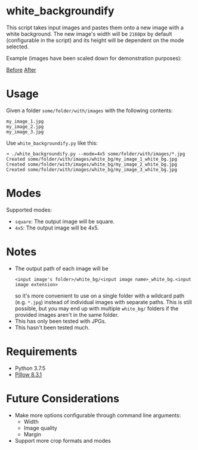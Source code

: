 # white_backgroundify

This script takes input images and pastes them onto a new image with a white background. The new image's width will be `2160`px by default (configurable in the script) and its height will be dependent on the mode selected.

Example (images have been scaled down for demonstration purposes):

[Before](images/shadows.jpg)
[After](image/white_bg/shadows_white_bg.jpg)

# Usage

Given a folder `some/folder/with/images` with the following contents:
```
my_image_1.jpg
my_image_2.jpg
my_image_3.jpg
```
Use `white_backgroundify.py` like this:
```
➜ ./white_backgroundify.py --mode=4x5 some/folder/with/images/*.jpg
Created some/folder/with/images/white_bg/my_image_1_white_bg.jpg
Created some/folder/with/images/white_bg/my_image_2_white_bg.jpg
Created some/folder/with/images/white_bg/my_image_3_white_bg.jpg

```

# Modes

Supported modes:
* `square`: The output image will be square.
* `4x5`: The output image will be 4x5.

# Notes

* The output path of each image will be
  ```
  <input image's folder>/white_bg/<input image name>_white_bg.<input image extension>
  ```
  so it's more convenient to use on a single folder with a wildcard path (e.g. `*.jpg`) instead of individual images with separate paths. This is still possible, but you may end up with multiple  `white_bg/` folders if the provided images aren't in the same folder.
* This has only been tested with JPGs. 
* This hasn't been tested much.

# Requirements

* Python 3.7.5
* [Pillow 8.3.1](https://pypi.org/project/Pillow/8.3.1/)

# Future Considerations

* Make more options configurable through command line arguments:
  * Width
  * Image quality
  * Margin
* Support more crop formats and modes
